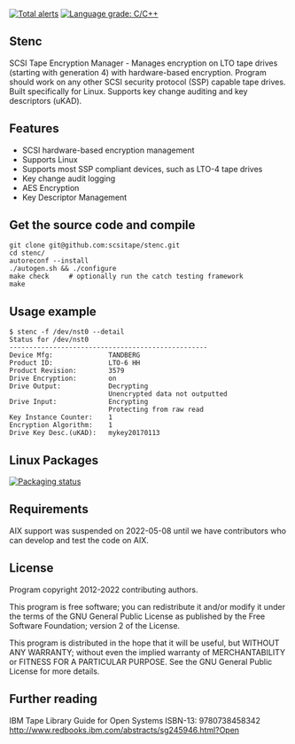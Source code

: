 [![Total alerts](https://img.shields.io/lgtm/alerts/g/scsitape/stenc.svg?logo=lgtm&logoWidth=18)](https://lgtm.com/projects/g/scsitape/stenc/alerts/)
[![Language grade: C/C++](https://img.shields.io/lgtm/grade/cpp/g/scsitape/stenc.svg?logo=lgtm&logoWidth=18)](https://lgtm.com/projects/g/scsitape/stenc/context:cpp)

Stenc
-----

SCSI Tape Encryption Manager - Manages encryption on LTO tape drives (starting with generation 4) with hardware-based encryption. 
Program should work on any other SCSI security protocol (SSP) capable tape drives. Built specifically for Linux. 
Supports key change auditing and key descriptors (uKAD). 

Features
--------

* SCSI hardware-based encryption management
* Supports Linux 
* Supports most SSP compliant devices, such as LTO-4 tape drives
* Key change audit logging
* AES Encryption
* Key Descriptor Management

Get the source code and compile
-------------------------------

```
git clone git@github.com:scsitape/stenc.git
cd stenc/
autoreconf --install
./autogen.sh && ./configure  
make check     # optionally run the catch testing framework
make
```

Usage example
-------------


```
$ stenc -f /dev/nst0 --detail
Status for /dev/nst0
--------------------------------------------------
Device Mfg:              TANDBERG
Product ID:              LTO-6 HH        
Product Revision:        3579
Drive Encryption:        on
Drive Output:            Decrypting
                         Unencrypted data not outputted
Drive Input:             Encrypting
                         Protecting from raw read
Key Instance Counter:    1
Encryption Algorithm:    1
Drive Key Desc.(uKAD):   mykey20170113
```


Linux Packages
--------------
[![Packaging status](https://repology.org/badge/vertical-allrepos/stenc.svg)](https://repology.org/metapackage/stenc)


Requirements
------------
AIX support was suspended on 2022-05-08 until we have contributors who can develop and test the code on AIX.


License
-------
Program copyright 2012-2022 contributing authors.

This program is free software; you can redistribute it and/or modify
it under the terms of the GNU General Public License as published by
the Free Software Foundation; version 2 of the License.

This program is distributed in the hope that it will be useful,
but WITHOUT ANY WARRANTY; without even the implied warranty of
MERCHANTABILITY or FITNESS FOR A PARTICULAR PURPOSE.  See the
GNU General Public License for more details.

Further reading
---------------

IBM Tape Library Guide for Open Systems
ISBN-13: 9780738458342
http://www.redbooks.ibm.com/abstracts/sg245946.html?Open
